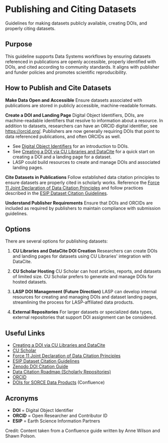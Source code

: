 # Publishing and Citing Datasets

Guidelines for making datasets publicly available, creating DOIs, and properly citing datasets.

## Purpose

This guideline supports Data Systems workflows by ensuring datasets referenced in publications are
openly accessible, properly identified with DOIs, and cited according to community standards. It
aligns with publisher and funder policies and promotes scientific reproducibility.

## How to Publish and Cite Datasets

**Make Data Open and Accessible**
   Ensure datasets associated with publications are stored in publicly accessible, machine-readable formats.

**Create a DOI and Landing Page**
   Digital Object Identifiers, DOIs, are machine-readable identifiers that resolve to information about a resource.
   In addition to datasets, researchers can have an ORCID digital identifier, see https://orcid.org/. Publishers are
   now generally requiring DOIs that point to data referenced publications, and often ORCIDs as well.
   - See [Digital Object Identifiers](digital_object_identifiers.md) for an introduction to DOIs.
   - See [Creating a DOI via CU Libraries and DataCite](creating_a_doi.md) for a quick start on creating a DOI and a
     landing page for a dataset.
   - LASP could build resources to create and manage DOIs and associated landing pages.

**Cite Datasets in Publications**
   Follow established data citation principles to ensure datasets are properly cited in scholarly works. Reference
   the [Force 11 Joint Declaration of Data Citation Principles](https://www.force11.org/datacitationprinciples) and
   follow practices described in the [ESIP Dataset Citation Guidelines](https://doi.org/10.6084/m9.figshare.8441816).

**Understand Publisher Requirements**
   Ensure that DOIs and ORCIDs are included as required by publishers to maintain compliance with submission guidelines.

## Options

There are several options for publishing datasets:

1. **CU Libraries and DataCite DOI Creation**
   Researchers can create DOIs and landing pages for datasets using CU Libraries' integration with DataCite.

2. **CU Scholar Hosting**
   CU Scholar can host articles, reports, and datasets of limited size. CU Scholar prefers to generate and manage DOIs
   for hosted datasets.

3. **LASP DOI Management (Future Direction)**
   LASP can develop internal resources for creating and managing DOIs and dataset landing pages, streamlining the
   process for LASP-affiliated data products.

4. **External Repositories**
   For larger datasets or specialized data types, external repositories that support DOI assignment can be considered.

## Useful Links

- [Creating a DOI via CU Libraries and DataCite](creating_a_doi.md)
- [CU Scholar](https://scholar.colorado.edu/about)
- [Force 11 Joint Declaration of Data Citation Principles](https://www.force11.org/datacitationprinciples)
- [ESIP Dataset Citation Guidelines](https://doi.org/10.6084/m9.figshare.8441816)
- [Zenodo DOI Citation Guide](https://doi.org/10.5281/zenodo.1451971)
- [Data Citation Roadmap (Scholarly Repositories)](https://www.biorxiv.org/content/biorxiv/early/2017/10/09/097196.full.pdf)
- [ORCID](https://orcid.org/)
- [DOIs for SORCE Data Products](https://confluence.lasp.colorado.edu/pages/viewpage.action?pageId=21464459)
  (Confluence)

## Acronyms

- **DOI** = Digital Object Identifier
- **ORCID** = Open Researcher and Contributor ID
- **ESIP** = Earth Science Information Partners

Credit: Content taken from a Confluence guide written by Anne Wilson and Shawn Polson.
